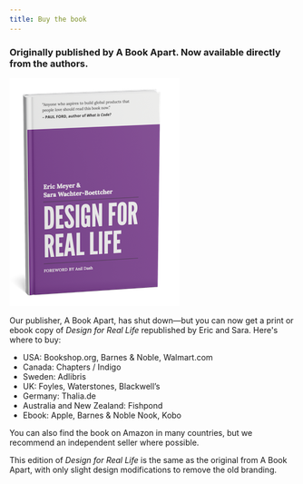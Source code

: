 ```yaml
---
title: Buy the book
---
```

### Originally published by A Book Apart. Now available directly from the authors.

![Mockup of Design for Real Life print edition with the new 2024 cover](../image/dfrl-new-cover-design_sm.png "Design for Real Life")

Our publisher, A Book Apart, has shut down—but you can now get a print or ebook copy of *Design for Real Life* republished by Eric and Sara. Here's where to buy: 

* USA: Bookshop.org, Barnes & Noble, Walmart.com
* Canada: Chapters / Indigo 
* Sweden: Adlibris
* UK: Foyles, Waterstones, Blackwell’s
* Germany: Thalia.de
* Australia and New Zealand: Fishpond
* Ebook: Apple, Barnes & Noble Nook, Kobo

You can also find the book on Amazon in many countries, but we recommend an independent seller where possible.

This edition of *Design for Real Life* is the same as the original from A Book Apart, with only slight design modifications to remove the old branding.

